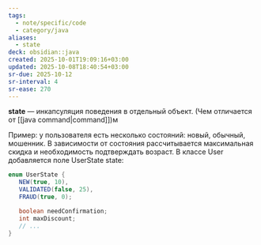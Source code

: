 ```yaml
---
tags:
  - note/specific/code
  - category/java
aliases:
  - state
deck: obsidian::java
created: 2025-10-01T19:09:16+03:00
updated: 2025-10-08T18:40:54+03:00
sr-due: 2025-10-12
sr-interval: 4
sr-ease: 270
---
```


**state**
—
инкапсуляция поведения в отдельный объект. (Чем отличается от [[java command|command]])м

Пример: у пользователя есть несколько состояний: новый, обычный, мошенник. В зависимости от состояния рассчитывается максимальная скидка и необходимость подтверждать возраст. В классе User добавляется поле UserState state:
```java
enum UserState { 
   NEW(true, 10), 
   VALIDATED(false, 25), 
   FRAUD(true, 0);

   boolean needConfirmation;
   int maxDiscount;
   // ...
}

```
